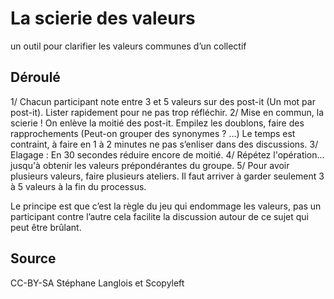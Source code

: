 <!--

---
title: La scierie des valeurs
description: un outil pour clarifier les valeurs communes d’un collectif
image_url: 
licence: CC-BY-SA
---

-->

# La scierie des valeurs

un outil pour clarifier les valeurs communes d’un collectif

## Déroulé

1/ Chacun participant note entre 3 et 5 valeurs sur des post-it (Un mot par post-it). Lister rapidement pour ne pas trop réfléchir.
2/ Mise en commun, la scierie ! On enlève la moitié des post-it. Empilez les doublons, faire des rapprochements (Peut-on grouper des synonymes ? …) Le temps est contraint, à faire en 1 à 2 minutes ne pas s’enliser dans des discussions.
3/ Elagage : En 30 secondes réduire encore de moitié.
4/ Répétez l'opération... jusqu'à obtenir les valeurs prépondérantes du groupe. 
5/ Pour avoir plusieurs valeurs, faire plusieurs ateliers.
Il faut arriver à garder seulement 3 à 5 valeurs à la fin du processus.

Le principe est que c’est la règle du jeu qui endommage les valeurs, pas un participant contre l’autre cela facilite la discussion autour de ce sujet qui peut être brûlant.


## Source

CC-BY-SA Stéphane Langlois et Scopyleft
